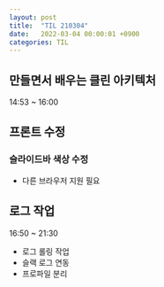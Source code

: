 ```yaml
---
layout: post
title:  "TIL 210304"
date:   2022-03-04 00:00:01 +0900
categories: TIL
---
```


## 만들면서 배우는 클린 아키텍처
14:53 ~ 16:00

## 프론트 수정

### 슬라이드바 색상 수정
- 다른 브라우저 지원 필요

## 로그 작업
16:50 ~ 21:30
- 로그 롤링 작업
- 슬랙 로그 연동
- 프로파일 분리


